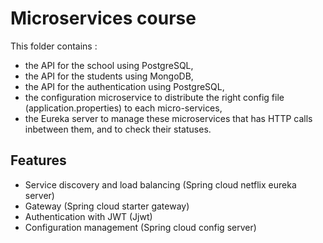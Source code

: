 # Microservices course 

This folder contains : 

- the API for the school using PostgreSQL,
- the API for the students using MongoDB,
- the API for the authentication using PostgreSQL,
- the configuration microservice to distribute the right config file (application.properties) to each micro-services,
- the Eureka server to manage these microservices that has HTTP calls inbetween them, and to check their statuses.

## Features 

- Service discovery and load balancing (Spring cloud netflix eureka server)
- Gateway (Spring cloud starter gateway)
- Authentication with JWT (Jjwt)
- Configuration management (Spring cloud config server)
